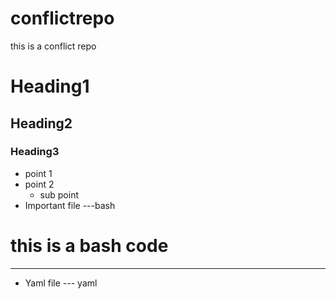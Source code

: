 # conflictrepo
this is a conflict repo 

# Heading1

## Heading2

### Heading3

* point 1
* point 2
  * sub point
* Important file
---bash
# this is a bash code
---

* Yaml file
--- yaml

